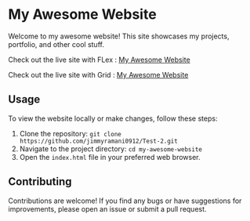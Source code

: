 # My Awesome Website

Welcome to my awesome website! This site showcases my projects, portfolio, and other cool stuff.

Check out the live site with FLex : [My Awesome Website](http://test-2-me-flex.netlify.app)

Check out the live site with Grid : [My Awesome Website](http://test-2-me-grid.netlify.app)

## Usage

To view the website locally or make changes, follow these steps:

1. Clone the repository: `git clone https://github.com/jimmyramani0912/Test-2.git`
2. Navigate to the project directory: `cd my-awesome-website`
3. Open the `index.html` file in your preferred web browser.

## Contributing

Contributions are welcome! If you find any bugs or have suggestions for improvements, please open an issue or submit a pull request.
